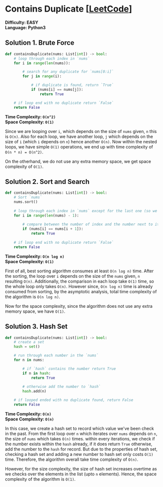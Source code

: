# Contains Duplicate [[LeetCode](https://leetcode.com/problems/contains-duplicate/)]
**Difficulty: EASY**\
**Language: Python3**

## Solution 1. Brute Force
``` python
def containsDuplicate(nums: List[int]) -> bool:
    # loop through each index in `nums`
    for i in range(len(nums)):

        # search for any duplicate for `nums[0:i]`
        for j in range(i):

            # if duplicate is found, return `True`
            if (nums[i] == nums[j]):
                return True

    # if loop end with no duplicate return `False`
    return False
```
**Time Complexity: `O(n^2)`**\
**Space Complexity: `O(1)`**

Since we are looping over `i`, which depends on the size of `nums` given, `n` this is `O(n)`. Also for each loop, we have another loop, `j` which depends on the size of `i` (which `i` depends on `n`) hence another `O(n)`. Now within the nested loops, we have simple `O(1)` operations, we end up with time complexity of `O(n * n) = O(n^2)`.

On the otherhand, we do not use any extra memory space, we get space complexity of `O(1)`.

## Solution 2. Sort and Search
``` python
def containsDuplicate(nums: List[int]) -> bool:
    # Sort `nums`
    nums.sort()
    
    # loop through each index in `nums` except for the last one (so we can always compare the one next to it)
    for i in range(len(nums) - 1):
        
        # compare between the number of index and the number next to it (we already sorted the list, so any duplicate must sit next to each other)
        if (nums[i] == nums[i + 1]):
            return True
    
    # if loop end with no duplicate return `False`
    return False
```
**Time Complexity: `O(n log n)`**\
**Space Complexity: `O(1)`**

First of all, best sorting algorithm consumes at least `O(n log n)` time. After the sorting, the loop over `i` depends on the size of the `nums` given, `n` resulting `O(n)`. Additionally, the comparison in each loop take `O(1)` time, so the whole loop only takes `O(n)`. However since, `O(n log n)` time is already consumed from sorting, by the asymptotic analysis, total time complexity of the algorithm is `O(n log n)`.

Now for the space complexity, since the algorithm does not use any extra memory space, we have `O(1)`.

## Solution 3. Hash Set
``` python
def containsDuplicate(nums: List[int]) -> bool:
    # create a set
    hash = set()

    # run through each number in the `nums`
    for n in nums:

        # if `hash` contains the number return True 
        if n in hash:
            return True
            
        # otherwise add the number to `hash`
        hash.add(n)

    # if looped ended with no duplicate found, return False
    return False
```
**Time Complexity: `O(n)`**\
**Space Complexity: `O(n)`**

In this case, we create a hash set to record which value we've been check in the past. From the first loop over `n` which iterates over `nums` depends on `n`, the size of `nums` which takes `O(n)` times. within every iterations, we check if the number exists within the `hash` already, if it does return `True` otherwise, add the number to the `hash` for record. But due to the properties of hash set, checking a hash set and adding a new number to hash set only costs `O(1)` time. Therefore, the algorithm overall take time complexity of `O(n)`.

However, for the size complexity, the size of hash set increases overtime as we checks over the elements in the list (upto `n` elements). Hence, the space complexity of the algorithm is `O(1)`.
